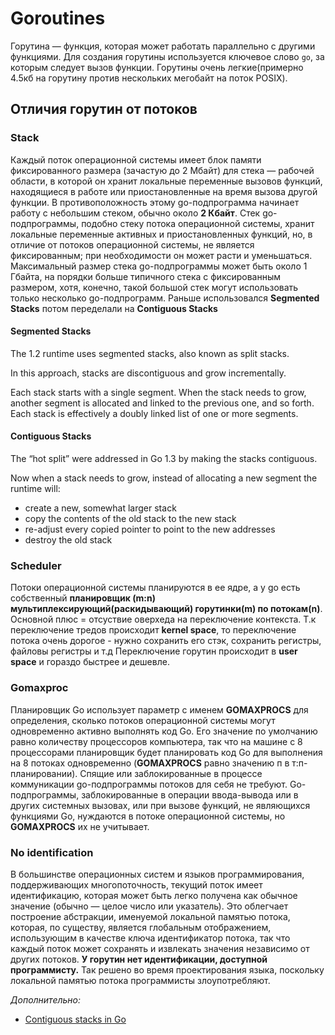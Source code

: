 # Goroutines

Горутина — функция, которая может работать параллельно с другими функциями. Для создания горутины используется ключевое слово `go`, за которым следует вызов функции. Горутины очень легкие(примерно 4.5кб на горутину против нескольких мегобайт на поток POSIX).

## Отличия горутин от потоков

### Stack

Каждый поток операционной системы имеет блок памяти фиксированного размера (зачастую до 2 Мбайт) для стека — рабочей области, в которой он хранит локальные переменные вызовов функций, находящиеся в работе или приостановленные на время вызова другой функции. В противоположность этому go-подпрограмма начинает работу с небольшим стеком, обычно около **2 Кбайт**. Стек go-подпрограммы, подобно стеку потока операционной системы, хранит локальные переменные активных и приостановленных функций, но, в отличие от потоков операционной системы, не является фиксированным; при необходимости он может расти и уменьшаться. Максимальный размер стека go-подпрограммы может быть около 1 Гбайта, на порядки больше типичного стека с фиксированным размером, хотя, конечно, такой большой стек могут использовать только несколько go-подпрограмм.
Раньше использовался **Segmented Stacks** потом переделали на  **Сontiguous Stacks**

#### Segmented Stacks

The 1.2 runtime uses segmented stacks, also known as split stacks.

In this approach, stacks are discontiguous and grow incrementally.

Each stack starts with a single segment. When the stack needs to grow, another segment is allocated and linked to the previous one, and so forth. Each stack is effectively a doubly linked list of one or more segments.

#### Сontiguous Stacks

The “hot split” were addressed in Go 1.3 by making the stacks contiguous.

Now when a stack needs to grow, instead of allocating a new segment the runtime will:

* create a new, somewhat larger stack
* copy the contents of the old stack to the new stack
* re-adjust every copied pointer to point to the new addresses
* destroy the old stack

### Scheduler

Потоки операционной системы планируются в ее ядре, а у go есть собственный **планировщик (m:n) мультиплексирующий(раскидывающий) горутинки(m) по потокам(n)**. Основной плюс = отсуствие оверхеда на переключение контекста. Т.к переключение тредов происходит **kernel space**, то переключение потока очень дорогое - нужно сохранить его стэк, сохранить регистры, файловы регистры и т.д Переключение горутин происходит в **user space** и гораздо быстрее и дешевле.

### Gomaxproc

Планировщик Go использует параметр с именем **GOMAXPROCS** для определения, сколько потоков операционной системы могут одновременно активно выполнять код Go. Его значение по умолчанию равно количеству процессоров компьютера, так что на машине с 8 процессорами планировщик будет планировать код Go для выполнения на 8 потоках одновременно (**GOMAXPROCS** равно значению п в т:п-планировании).
Спящие или заблокированные в процессе коммуникации go-подпрограммы потоков для себя не требуют. Go-подпрограммы, заблокированные в операции ввода-вывода или в других системных вызовах, или при вызове функций, не являющихся функциями Go, нуждаются в потоке операционной системы, но **GOMAXPROCS** их не учитывает.

### No identification

В большинстве операционных систем и языков программирования, поддерживающих многопоточность, текущий поток имеет идентификацию, которая может быть легко получена как обычное значение (обычно — целое число или указатель). Это облегчает построение абстракции, именуемой локальной памятью потока, которая, по существу, является глобальным отображением, использующим в качестве ключа идентификатор потока, так что каждый поток может сохранять и извлекать значения независимо от других потоков. **У горутин нет идентификации, доступной программисту.** Так решено во время проектирования языка, поскольку локальной памятью потока программисты злоупотребляют.

*Дополнительно:*

- [Contiguous stacks in Go](https://agis.io/post/contiguous-stacks-golang/)